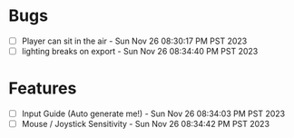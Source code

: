 # Bugs
- [ ] Player can sit in the air - Sun Nov 26 08:30:17 PM PST 2023
- [ ] lighting breaks on export - Sun Nov 26 08:34:40 PM PST 2023
 
# Features
- [ ] Input Guide (Auto generate me!) - Sun Nov 26 08:34:03 PM PST 2023
- [ ] Mouse / Joystick Sensitivity  - Sun Nov 26 08:34:42 PM PST 2023
